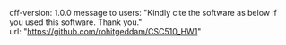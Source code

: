 cff-version: 1.0.0
message to users: "Kindly cite the software as below if you used this software. Thank you." <br/>
url: "https://github.com/rohitgeddam/CSC510_HW1"
